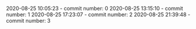 2020-08-25 10:05:23 - commit number: 0
2020-08-25 13:15:10 - commit number: 1
2020-08-25 17:23:07 - commit number: 2
2020-08-25 21:39:48 - commit number: 3
